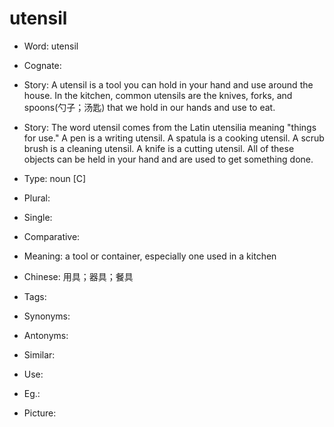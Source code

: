 # utensil

- Word: utensil
- Cognate: 
- Story: A utensil is a tool you can hold in your hand and use around the house. In the kitchen, common utensils are the knives, forks, and spoons(勺子；汤匙) that we hold in our hands and use to eat.
- Story: The word utensil comes from the Latin utensilia meaning "things for use." A pen is a writing utensil. A spatula is a cooking utensil. A scrub brush is a cleaning utensil. A knife is a cutting utensil. All of these objects can be held in your hand and are used to get something done.

- Type: noun [C]
- Plural: 
- Single: 
- Comparative: 
- Meaning: a tool or container, especially one used in a kitchen
- Chinese: 用具；器具；餐具
- Tags: 
- Synonyms: 
- Antonyms: 
- Similar: 
- Use: 
- Eg.: 
- Picture: 

